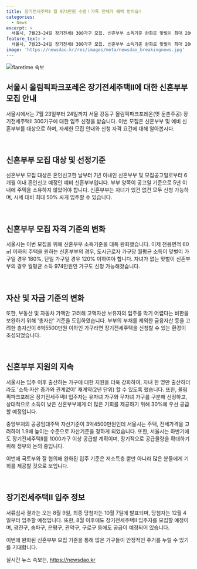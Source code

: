 ```yaml
---
title: 장기전세주택Ⅱ 월 974만원 수령！가족 전체가 혜택 받아요!
categories:
  - News
excerpt: >
  서울시, 7월23~24일 장기전세Ⅱ 300가구 모집. 신혼부부 소득기준 완화로 맞벌이 최대 200%까지 가능. 자녀가 없는 신혼부부도 신청 가능, 자산 6억5500만원 이하. 20년 전세 자가주택 등 새 이름 지어 연내 약 1000가구 공급. 임대료 2년마다 5%까지만 인상 가능. 출산 후 소득·자산 증가와 관계없이 재계약 가능. 만약 자녀를 출하지 않으면 퇴거. 혼인신고한 신혼부부 또는 예비 신혼부부 대상. 다른 공공임대주택과 다르게 장기전세주택은 자산 6억5500만원 이하가구까지 가능. 오는 8월 9일 서류심사 결과 발표, 10월 7일 최종 당첨자 발표, 12월 4일부터 입주 예정.
feature_text: >
  서울시, 7월23~24일 장기전세Ⅱ 300가구 모집. 신혼부부 소득기준 완화로 맞벌이 최대 200%까지 가능. 자녀가 없는 신혼부부도 신청 가능, 자산 6억5500만원 이하. 20년 전세 자가주택 등 새 이름 지어 연내 약 1000가구 공급. 임대료 2년마다 5%까지만 인상 가능. 출산 후 소득·자산 증가와 관계없이 재계약 가능. 만약 자녀를 출하지 않으면 퇴거. 혼인신고한 신혼부부 또는 예비 신혼부부 대상. 다른 공공임대주택과 다르게 장기전세주택은 자산 6억5500만원 이하가구까지 가능. 오는 8월 9일 서류심사 결과 발표, 10월 7일 최종 당첨자 발표, 12월 4일부터 입주 예정.
image: 'https://newsdao.kr/res/images/meta/newsdao_breakingnews.jpg'
---
```


<p><img src="https://newsdao.kr/res/images/meta/newsdao_breakingnews.jpg" alt="flaretime 속보" /></p>

<h2 data-ke-size="size26">서울시 올림픽파크포레온 장기전세주택Ⅱ에 대한 신혼부부 모집 안내</h2>

<p>서울시에서는 7월 23일부터 24일까지 서울 강동구 올림픽파크포레온(옛 둔촌주공) 장기전세주택Ⅱ 300가구에 대한 입주 신청을 받습니다. 이번 모집은 신혼부부 및 예비 신혼부부를 대상으로 하며, 자세한 모집 안내와 신청 자격 요건에 대해 알아봅시다.</p>

<p data-ke-size="size16">&nbsp;</p>

<h2 data-ke-size="size24">신혼부부 모집 대상 및 선정기준</h2>

<p>신혼부부 모집 대상은 혼인신고한 날부터 7년 이내인 신혼부부 및 모집공고일로부터 6개월 이내 혼인신고 예정인 예비 신혼부부입니다. 부부 양쪽이 공고일 기준으로 5년 이내에 주택을 소유하지 않았어야 합니다. 신혼부부는 자녀가 있건 없건 모두 신청 가능하며, 시세 대비 최대 50% 싸게 입주할 수 있습니다.</p>

<p data-ke-size="size16">&nbsp;</p>

<h2 data-ke-size="size24">신혼부부 모집 자격 기준의 변화</h2>

<p>서울시는 이번 모집을 위해 신혼부부 소득기준을 대폭 완화했습니다. 이제 전용면적 60㎡ 이하의 주택을 원하는 신혼부부의 경우, 도시근로자 가구당 월평균 소득이 맞벌이 가구일 경우 180%, 단일 가구일 경우 120% 이하여야 합니다. 자녀가 없는 맞벌이 신혼부부의 경우 월평균 소득 974만원인 가구도 신청 가능해졌습니다.</p>

<p data-ke-size="size16">&nbsp;</p>

<h2 data-ke-size="size24">자산 및 자금 기준의 변화</h2>

<p>또한, 부동산 및 자동차 가액만 고려해 고액자산 보유자의 입주를 막기 어렵다는 비판을 보완하기 위해 '총자산' 기준을 도입하였습니다. 부부의 부채를 제외한 금융자산 등을 고려한 총자산이 6억5500만원 이하인 가구라면 장기전세주택을 신청할 수 있는 환경이 조성되었습니다.</p>

<p data-ke-size="size16">&nbsp;</p>

<h2 data-ke-size="size24">신혼부부 지원의 지속</h2>

<p>서울시는 입주 이후 출산하는 가구에 대한 지원을 더욱 강화하여, 자녀 한 명만 출산하더라도 '소득·자산 증가와 관계없이' 재계약(2년 단위) 할 수 있도록 했습니다. 또한, 올림픽파크포레온 장기전세주택Ⅱ 입주자는 유자녀 가구와 무자녀 가구를 구분해 선정하고, 상대적으로 소득이 낮은 신혼부부에게 더 많은 기회를 제공하기 위해 30%에 우선 공급할 예정입니다.</p>

<p>중앙부처의 공공임대주택 자산기준이 3억4500만원인데 서울시는 주택, 전세가격을 고려하여 1.9배 높이는 수준으로 자산기준을 정하게 되었습니다. 또한, 서울시는 하반기에도 장기전세주택Ⅱ를 1000가구 이상 공급할 계획이며, 장기적으로 공급물량을 확대하기 위해 정부와 논의 중입니다.</p>

<p>이번에 국토부와 잘 협의해 완화된 입주 기준은 저소득층 뿐만 아니라 많은 분들에게 기회를 제공할 것으로 보입니다.</p>

<p data-ke-size="size16">&nbsp;</p>

<h2 data-ke-size="size24">장기전세주택Ⅱ 입주 정보</h2>

<p>서류심사 결과는 오는 8월 9일, 최종 당첨자는 10월 7일에 발표되며, 당첨자는 12월 4일부터 입주할 예정입니다. 또한, 8월 이후에도 장기전세주택Ⅱ 입주자를 모집할 예정이며, 광진구, 송파구, 은평구, 관악구, 구로구 등에도 공급이 예정되어 있습니다.</p>

<p>이번에 완화된 신혼부부 모집 기준을 통해 많은 가구들이 안정적인 주거를 누릴 수 있기를 기대합니다.</p>
실시간 뉴스 속보는, <a href="https://newsdao.kr" rel="dofollow">https://newsdao.kr</a>


